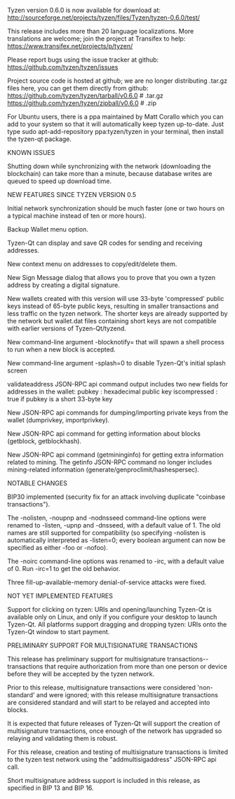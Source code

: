 Tyzen version 0.6.0 is now available for download at:
http://sourceforge.net/projects/tyzen/files/Tyzen/tyzen-0.6.0/test/

This release includes more than 20 language localizations.
More translations are welcome; join the
project at Transifex to help:
https://www.transifex.net/projects/p/tyzen/

Please report bugs using the issue tracker at github:
https://github.com/tyzen/tyzen/issues

Project source code is hosted at github; we are no longer
distributing .tar.gz files here, you can get them
directly from github:
https://github.com/tyzen/tyzen/tarball/v0.6.0  # .tar.gz
https://github.com/tyzen/tyzen/zipball/v0.6.0  # .zip

For Ubuntu users, there is a ppa maintained by Matt Corallo which
you can add to your system so that it will automatically keep
tyzen up-to-date.  Just type
sudo apt-add-repository ppa:tyzen/tyzen
in your terminal, then install the tyzen-qt package.


KNOWN ISSUES

Shutting down while synchronizing with the network
(downloading the blockchain) can take more than a minute,
because database writes are queued to speed up download
time.


NEW FEATURES SINCE TYZEN VERSION 0.5

Initial network synchronization should be much faster
(one or two hours on a typical machine instead of ten or more
hours).

Backup Wallet menu option.

Tyzen-Qt can display and save QR codes for sending
and receiving addresses.

New context menu on addresses to copy/edit/delete them.

New Sign Message dialog that allows you to prove that you
own a tyzen address by creating a digital
signature.

New wallets created with this version will
use 33-byte 'compressed' public keys instead of
65-byte public keys, resulting in smaller
transactions and less traffic on the tyzen
network. The shorter keys are already supported
by the network but wallet.dat files containing
short keys are not compatible with earlier
versions of Tyzen-Qt/tyzend.

New command-line argument -blocknotify=<command>
that will spawn a shell process to run <command> 
when a new block is accepted.

New command-line argument -splash=0 to disable
Tyzen-Qt's initial splash screen

validateaddress JSON-RPC api command output includes
two new fields for addresses in the wallet:
pubkey : hexadecimal public key
iscompressed : true if pubkey is a short 33-byte key

New JSON-RPC api commands for dumping/importing
private keys from the wallet (dumprivkey, importprivkey).

New JSON-RPC api command for getting information about
blocks (getblock, getblockhash).

New JSON-RPC api command (getmininginfo) for getting
extra information related to mining. The getinfo
JSON-RPC command no longer includes mining-related
information (generate/genproclimit/hashespersec).



NOTABLE CHANGES

BIP30 implemented (security fix for an attack involving
duplicate "coinbase transactions").

The -nolisten, -noupnp and -nodnsseed command-line
options were renamed to -listen, -upnp and -dnsseed,
with a default value of 1. The old names are still
supported for compatibility (so specifying -nolisten
is automatically interpreted as -listen=0; every
boolean argument can now be specified as either
-foo or -nofoo).

The -noirc command-line options was renamed to
-irc, with a default value of 0. Run -irc=1 to
get the old behavior.

Three fill-up-available-memory denial-of-service
attacks were fixed.


NOT YET IMPLEMENTED FEATURES

Support for clicking on tyzen: URIs and
opening/launching Tyzen-Qt is available only on Linux,
and only if you configure your desktop to launch
Tyzen-Qt. All platforms support dragging and dropping
tyzen: URIs onto the Tyzen-Qt window to start
payment.


PRELIMINARY SUPPORT FOR MULTISIGNATURE TRANSACTIONS

This release has preliminary support for multisignature
transactions-- transactions that require authorization
from more than one person or device before they
will be accepted by the tyzen network.

Prior to this release, multisignature transactions
were considered 'non-standard' and were ignored;
with this release multisignature transactions are
considered standard and will start to be relayed
and accepted into blocks.

It is expected that future releases of Tyzen-Qt
will support the creation of multisignature transactions,
once enough of the network has upgraded so relaying
and validating them is robust.

For this release, creation and testing of multisignature
transactions is limited to the tyzen test network using
the "addmultisigaddress" JSON-RPC api call.

Short multisignature address support is included in this
release, as specified in BIP 13 and BIP 16.
